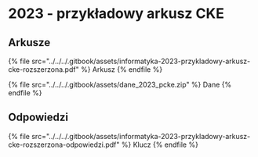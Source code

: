 # 2023 - przykładowy arkusz CKE

## Arkusze

{% file src="../../../.gitbook/assets/informatyka-2023-przykladowy-arkusz-cke-rozszerzona.pdf" %}
Arkusz
{% endfile %}

{% file src="../../../.gitbook/assets/dane_2023_pcke.zip" %}
Dane
{% endfile %}

## Odpowiedzi

{% file src="../../../.gitbook/assets/informatyka-2023-przykladowy-arkusz-cke-rozszerzona-odpowiedzi.pdf" %}
Klucz
{% endfile %}
